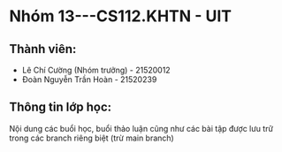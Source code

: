 # Nhóm 13---CS112.KHTN - UIT
## Thành viên: 
- Lê Chí Cường (Nhóm trưởng) - 21520012
- Đoàn Nguyễn Trần Hoàn - 21520239

## Thông tin lớp học:

Nội dung các buổi học, buổi thảo luận cũng như các bài tập được lưu trữ trong các branch riêng biệt (trừ main branch)

